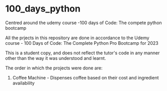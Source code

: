 # 100_days_python
Centred around the udemy course  -100 days of Code: The compete python bootcamp


All the prjects in this repository are done in accordance to the Udemy course - 100 Days of Code: The Complete Python Pro Bootcamp for 2023

This is a student copy, and does not reflect the tutor's code in any manner other than the way it was understood and learnt. 

The order in which the projects were done are:

1. Coffee Machine - Dispenses coffee based on their cost and ingredient availability

